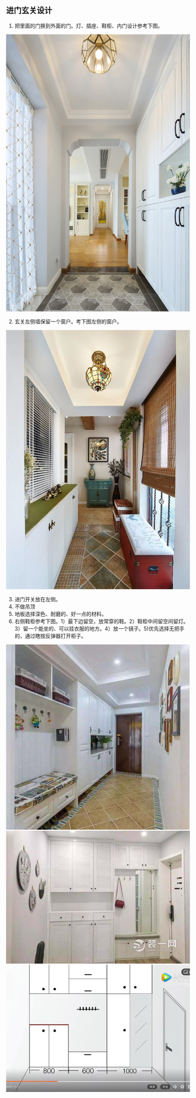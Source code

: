 ## 进门玄关设计
1. 把里面的门换到外面的门。灯、插座、鞋柜、内门设计参考下图。

![玄关灯插座鞋柜内门](玄关灯插座鞋柜内门.jpg)

2. 玄关左侧墙保留一个窗户。考下图左侧的窗户。

![玄关窗户](玄关窗户.jpg)

3. 进门开关放在左侧。
4. 不做吊顶
5. 地板选择深色、耐磨的、好一点的材料。
6. 右侧鞋柜参考下图。1）最下边留空，放常穿的鞋。2）鞋柜中间留空间留灯。3）留一个能坐的、可以挂衣服的地方。4）放一个镜子。5)优先选择无把手的，通过瞎按反弹器打开柜子。

![鞋柜1](鞋柜1.jpeg)
![鞋柜2](鞋柜2.jpeg)
![鞋柜3](鞋柜3.jpg)
